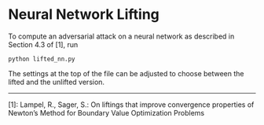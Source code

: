 # Neural Network Lifting


To compute an adversarial attack on a neural network as described in Section 4.3 of [1], run
```
python lifted_nn.py
```
The settings at the top of the file can be adjusted to choose between the lifted and the unlifted version.

---
[1]: Lampel, R., Sager, S.: On liftings that improve convergence properties of Newton’s Method for Boundary Value Optimization Problems
